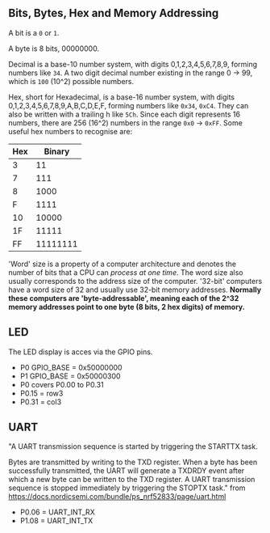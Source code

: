 ## Bits, Bytes, Hex and Memory Addressing
A bit is a `0` or `1`.

A byte is 8 bits, 00000000.

Decimal is a base-10 number system, with digits 0,1,2,3,4,5,6,7,8,9, forming numbers like `34`. A two digit decimal number existing in the range 0 -> 99, which is `100` (10^2) possible numbers.

Hex, short for Hexadecimal, is a base-16 number system, with digits 0,1,2,3,4,5,6,7,8,9,A,B,C,D,E,F, forming numbers like `0x34`, `0xC4`. They can also be written with a trailing h like `5Ch`. Since each digit represents 16 numbers, there are 256 (16^2) numbers in the range `0x0` -> `0xFF`. Some useful hex numbers to recognise are:

| Hex | Binary   |
| --- | -------- |
| 3   | 11       |
| 7   | 111      |
| 8   | 1000     | 
| F   | 1111     |
| 10  | 10000    |
| 1F  | 11111    |
| FF  | 11111111 |

'Word' size is a property of a computer architecture and denotes the number of bits that a CPU can _process at one time_. The word size also usually corresponds to the address size of the computer. '32-bit' computers have a word size of 32 and usually use 32-bit memory addresses. **Normally these computers are 'byte-addressable', meaning each of the 2^32 memory addresses point to one byte (8 bits, 2 hex digits) of memory.**

## LED
The LED display is acces via the GPIO pins.
- P0 GPIO_BASE = 0x50000000
- P1 GPIO_BASE = 0x50000300
- P0 covers P0.00 to P0.31
- P0.15 = row3
- P0.31 = col3

## UART
"A UART transmission sequence is started by triggering the STARTTX task.

Bytes are transmitted by writing to the TXD register. When a byte has been successfully transmitted, the UART will generate a TXDRDY event after which a new byte can be written to the TXD register. A UART transmission sequence is stopped immediately by triggering the STOPTX task."
from https://docs.nordicsemi.com/bundle/ps_nrf52833/page/uart.html

- P0.06 = UART_INT_RX
- P1.08 = UART_INT_TX
